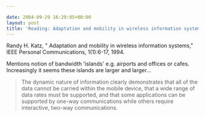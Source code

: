 ```yaml
---

date: 2004-09-29 16:29:05+00:00
layout: post
title: 'Reading: Adaptation and mobility in wireless information systems'
---
```


Randy H. Katz, " Adaptation and mobility in wireless information systems," IEEE Personal Communications, 1(1):6-17, 1994.



Mentions notion of bandwidth 'islands' e.g. airports and offices or cafes.  Increasingly it seems these islands are larger and larger...




<blockquote>The dynamic nature of information clearly demonstrates that all of the data
cannot be carried within the mobile device, that a wide range of data rates must be supported, and that
some applications can be supported by one-way communications while others require interactive, two-way
communications.</blockquote>



<div cl
